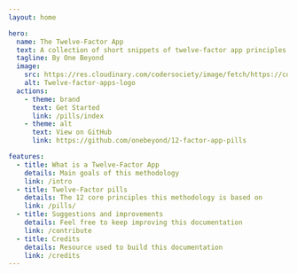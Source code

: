 ```yaml
---
layout: home

hero:
  name: The Twelve-Factor App
  text: A collection of short snippets of twelve-factor app principles for learning purposes
  tagline: By One Beyond
  image:
    src: https://res.cloudinary.com/codersociety/image/fetch/https://cdn.development.codersociety.com/uploads/the-twelve-factor-app-1.png
    alt: Twelve-factor-apps-logo
  actions:
    - theme: brand
      text: Get Started
      link: /pills/index
    - theme: alt
      text: View on GitHub
      link: https://github.com/onebeyond/12-factor-app-pills

features:
  - title: What is a Twelve-Factor App
    details: Main goals of this methodology
    link: /intro
  - title: Twelve-Factor pills
    details: The 12 core principles this methodology is based on
    link: /pills/
  - title: Suggestions and improvements
    details: Feel free to keep improving this documentation
    link: /contribute
  - title: Credits
    details: Resource used to build this documentation
    link: /credits
---
```

